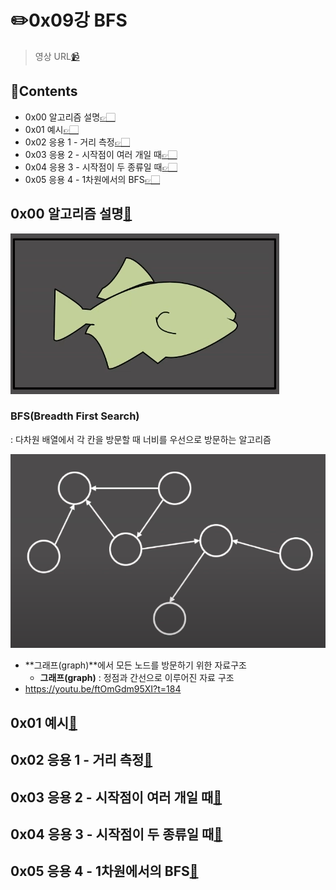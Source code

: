 # ✏️0x09강 BFS

> 영상 URL[📹](https://youtu.be/ftOmGdm95XI)

## 📑Contents<a id='contents'></a>

* 0x00 알고리즘 설명[👉🏻](#0x00)
* 0x01 예시[👉🏻](#0x01)
* 0x02 응용 1 - 거리 측정[👉🏻](#0x02)
* 0x03 응용 2 - 시작점이 여러 개일 때[👉🏻](#0x03)
* 0x04 응용 3 - 시작점이 두 종류일 때[👉🏻](#0x04)
* 0x05 응용 4 - 1차원에서의 BFS[👉🏻](#0x05)

## 0x00 알고리즘 설명[📑](#contents)<a id='0x00'></a>

![image-20221122232555671](../images/0x09_BFS/image-20221122232555671.png)

### BFS(Breadth First Search)

: 다차원 배열에서 각 칸을 방문할 때 너비를 우선으로 방문하는 알고리즘

![image-20221122233042152](../images/0x09_BFS/image-20221122233042152.png)

* **그래프(graph)**에서 모든 노드를 방문하기 위한 자료구조
  * **그래프(graph)** : 정점과 간선으로 이루어진 자료 구조
* https://youtu.be/ftOmGdm95XI?t=184

## 0x01 예시[📑](#contents)<a id='0x01'></a>



## 0x02 응용 1 - 거리 측정[📑](#contents)<a id='0x02'></a>



## 0x03 응용 2 - 시작점이 여러 개일 때[📑](#contents)<a id='0x03'></a>



## 0x04 응용 3 - 시작점이 두 종류일 때[📑](#contents)<a id='0x04'></a>



## 0x05 응용 4 - 1차원에서의 BFS[📑](#contents)<a id='0x05'></a>